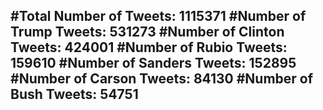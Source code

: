 #Total Number of Tweets: 1115371 
#Number of Trump Tweets: 531273
#Number of Clinton Tweets: 424001
#Number of Rubio Tweets: 159610
#Number of Sanders Tweets: 152895
#Number of Carson Tweets: 84130
#Number of Bush Tweets: 54751
---
